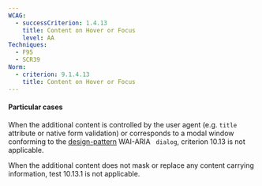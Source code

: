 ```yaml
---
WCAG:
  - successCriterion: 1.4.13
    title: Content on Hover or Focus
    level: AA
Techniques:
  - F95
  - SCR39
Norm:
  - criterion: 9.1.4.13
    title: Content on Hover or Focus
---
```


#### Particular cases

When the additional content is controlled by the user agent (e.g. `title` attribute or native form validation) or corresponds to a modal window conforming to the [design-pattern](#design-pattern) WAI-ARIA ` dialog`, criterion 10.13 is not applicable.

When the additional content does not mask or replace any content carrying information, test 10.13.1 is not applicable.
